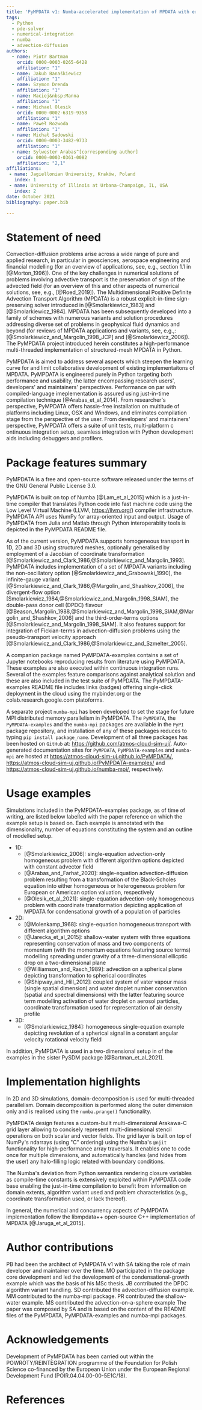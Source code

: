 ```yaml
---
title: 'PyMPDATA v1: Numba-accelerated implementation of MPDATA with examples in Python, Julia and Matlab'
tags:
  - Python
  - pde-solver 
  - numerical-integration 
  - numba 
  - advection-diffusion
authors:
  - name: Piotr Bartman
    orcid: 0000-0003-0265-6428
    affiliation: "1"
  - name: Jakub Banaśkiewicz
    affiliation: "1"
  - name: Szymon Drenda
    affiliation: "1"
  - name: Maciej&nbsp;Manna
    affiliation: "1"
  - name: Michael Olesik
    orcid: 0000-0002-6319-9358
    affiliation: "1"
  - name: Paweł Rozwoda
    affiliation: "1"
  - name: Michał Sadowski
    orcid: 0000-0003-3482-9733
    affiliation: "1"
  - name: Sylwester Arabas^[corresponding author]
    orcid: 0000-0003-0361-0082
    affiliation: "2,1"
affiliations:
 - name: Jagiellonian University, Kraków, Poland 
   index: 1
 - name: University of Illinois at Urbana-Champaign, IL, USA
   index: 2
date: October 2021
bibliography: paper.bib

---
```


# Statement of need 

Convection-diffusion problems arise across a wide range of pure and applied research,
  in particular in geosciences, aerospace engineering and financial modelling
  (for an overview of applications, see, e.g., section 1.1 in [@Morton_1996]).
One of the key challenges in numerical solutions of problems involving advective transport is
  the preservation of sign of the advected field (for an overview of this and other
  aspects of numerical solutions, see, e.g., [@Roed_2019]).
The Multidimensional Positive Definite Advection Transport Algorithm (MPDATA) is a robust 
  explicit-in-time sign-preserving solver introduced in [@Smolarkiewicz_1983] and [@Smolarkiewicz_1984].
MPDATA has been subsequently developed into a family of schemes with numerous variants 
  and solution procedures addressing diverse set of problems in geophysical fluid dynamics and beyond
  (for reviews of MPDATA applications and variants, see, e.g.,: [@Smolarkiewicz_and_Margolin_1998_JCP] and 
  [@Smolarkiewicz_2006]).
The PyMPDATA project introduced herein constitutes a high-performance multi-threaded implementation of
  structured-mesh MPDATA in Python.

PyMPDATA is aimed to address several aspects which steepen the learning curve for and limit collaborative 
  development of existing implementaitons of MPDATA.
PyMPDATA is engineered purely in Python targeting both performance and usability, the latter encompassing 
  research users', developers' and maintainers' perspectives.
Performance on par with compiled-language imeplementation is assured using just-in-time compilation technique
  [@Arabas_et_al_2014].
From researcher's perspective, PyMPDATA offers hassle-free installation on multitude of platforms
  including Linux, OSX and Windows, and eliminates compilation stage from the perspective of the user.
From developers' and maintainers' perspective, PyMPDATA offers a suite of unit tests, multi-platform c
  ontinuous integration setup, seamless integration with Python development aids including debuggers and profilers.

# Package features summary

PyMPDATA is a free and open-source software released under the terms of the GNU General Public License 3.0.

PyMPDATA is built on top of Numba [@Lam_et_al_2015] which is a just-in-time compiler 
  that translates Python code into fast machine code using the Low Level Virtual Machine (LLVM, https://llvm.org/)
  compiler infrastructure.
PyMPDATA API uses NumPy for array-oriented input and output. 
Usage of PyMPDATA from Julia and Matlab through Python interoperabiity tools is depicted in the PyMPDATA README file.

As of the current version, PyMPDATA supports homogeneous transport in 1D, 2D and 3D using structured meshes,
  optionally generalised by employment of a Jacobian of coordinate transformation 
  [@Smolarkiewicz_and_Clark_1986,@Smolarkiewicz_and_Margolin_1993]. 
PyMPDATA includes implementation of a set of MPDATA variants including 
  the non-oscillatory option [@Smolarkiewicz_and_Grabowski_1990], 
  the infinite-gauge variant [@Smolarkiewicz_and_Clark_1986,@Margolin_and_Shashkov_2006], 
  the divergent-flow option [Smolarkiewicz_1984,@Smolarkiewicz_and_Margolin_1998_SIAM],
  the double-pass donor cell (DPDC) flavour [@Beason_Margolin_1988,@Smolarkiewicz_and_Margolin_1998_SIAM,@Margolin_and_Shashkov_2006] and 
  the third-order-terms options [@Smolarkiewicz_and_Margolin_1998_SIAM]. 
It also features support for integration of Fickian-terms in advection-diffusion problems using 
  the pseudo-transport velocity approach [@Smolarkiewicz_and_Clark_1986,@Smolarkiewicz_and_Szmelter_2005]. 

A companion package named PyMPDATA-examples contains a set of Jupyter notebooks reproducing
  results from literature using PyMPDATA.
These examples are also executed within continuous integration runs.
Several of the examples feature comparisons against analytical solution and these are
  also included in the test suite of PyMPDATA.
The PyMPDATA-examples README file includes links (badges) offering single-click deployment 
  in the cloud using the mybinder.org or the colab.research.google.com platoforms.

A separate project ``numba-mpi`` has been developed to set the stage for future MPI distributed 
  memory parallelism in PyMPDATA.
The ``PyMPDATA``, the ``PyMPDATA-examples`` and the ``numba-mpi`` packages are available in the 
  ``PyPI`` package repository, and installation of any of these packages reduces to
  typing ``pip install package_name``.
Development of all three packages has been hosted on ``GitHub`` at: https://github.com/atmos-cloud-sim-uj/.
Auto-generated documentation sites for ``PyMPDATA``, ``PyMPDATA-examples`` and ``numba-mpi`` 
are hosted at
  https://atmos-cloud-sim-uj.github.io/PyMPDATA/, 
  https://atmos-cloud-sim-uj.github.io/PyMPDATA-examples/ and 
  https://atmos-cloud-sim-uj.github.io/numba-mpi/, 
  respectively.

# Usage examples

Simulations included in the PyMPDATA-examples package, as of time of writing, 
  are listed below labelled with the paper reference on which the example setup is based on.
Each example is annotated with the dimensionality, 
  number of equations constituting the system and an outline of modelled setup.
  
   - 1D:
      - [@Smolarkiewicz_2006]: single-equation advection-only homogeneous problem with different algorithm options depicted with constant advector field
      - [@Arabas_and_Farhat_2020]: single-equation advection-diffusion problem resulting from a transformation of the Black-Scholes equation into either homogeneous  or heterogeneous problem for European or American option valuation, respectively
      - [@Olesik_et_al_2021]: single-equation advection-only homogeneous problem with coordinate transformation depicting application of MPDATA for condensational growth of a population of particles
   - 2D:
     - [@Molenkamp_1968]: single-equation homogeneous transport with different algorithm options
     - [@Jarecka_et_al_2015]: shallow-water system with three equations representing conservation of mass and two components of momentum (with the momentum equations featuring source terms) modelling spreading under gravity of a three-dimensional ellicptic drop on a two-dimensional plane
     - [@Williamson_and_Rasch_1989]: advection on a spherical plane depicting transformation to spherical coordinates
     - [@Shipway_and_Hill_2012]: coupled system of vater vapour mass (single spatial dimension) and water droplet number conservation (spatial and spectral dimensions) with the latter featuring source term modelling activation of water droplet on aerosol particles, coordinate transformation used for representation of air density profile
   - 3D:
     - [@Smolarkiewicz_1984]: homogeneous single-equation example depicting revolution of a spherical signal in a constant angular velocity rotational velocity field 

In addition, PyMPDATA is used in a two-dimensional setup in of the examples in the sister PySDM package [@Bartman_et_al_2021].

# Implementation highlights

In 2D and 3D simulations, domain-decomposition is used for multi-threaded parallelism. 
Domain decomposition is performed along the outer dimension only and is realised using
  the ``numba.prange()`` functionality.

PyMPDATA design features a custom-built multi-dimensional Arakawa-C grid layer allowing to concisely 
  represent multi-dimensional stencil operations on both scalar and vector fields. 
The grid layer is built on top of NumPy's ndarrays (using "C" ordering) using the Numba's ``@njit`` 
  functionality for high-performance array traversals. 
It enables one to code once for multiple dimensions, and automatically handles (and hides from the user)
  any halo-filling logic related with boundary conditions. 

The Numba's deviation from Python semantics rendering closure variables as compile-time constants 
  is extensively exploited within PyMPDATA code base enabling the just-in-time compilation to benefit
  from information on domain extents, algorithm variant used and problem characteristics (e.g., coordinate 
  transformation used, or lack thereof). 

In general, the numerical and concurrency aspects of PyMPDATA implementation follow the libmpdata++ 
  open-source C++ implementation of MPDATA [@Jaruga_et_al_2015].

# Author contributions

PB had been the architect of PyMPDATA v1 with SA taking the role of main developer and maintainer over the time.
MO participated in the package core development and led the development of the condensational-growth example which was the basis of his MSc thesis.
JB contributed the DPDC algorithm variant handling.
SD contributed the advection-diffusion example.
MM contributed to the numba-mpi package.
PR contributed the shallow-water example.
MS contributed the advection-on-a-sphere example
The paper was composed by SA and is based on the content of the README files of the PyMPDATA, PyMPDATA-examples and numba-mpi packages.

# Acknowledgements

Development of PyMPDATA has been carried out within the POWROTY/REINTEGRATION programme of the Foundation for Polish Science co-financed by the European Union under the European Regional Development Fund (POIR.04.04.00-00-5E1C/18).

# References
